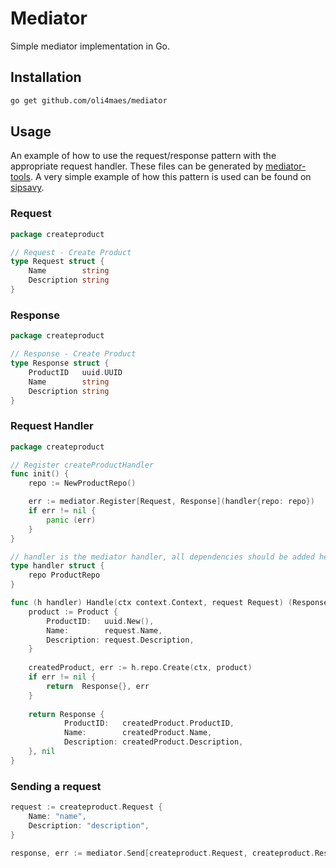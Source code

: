 # Mediator
Simple mediator implementation in Go.

## Installation
```bash
go get github.com/oli4maes/mediator
```

## Usage
An example of how to use the request/response pattern with the appropriate request handler.
These files can be generated by [mediator-tools](https://github.com/oli4maes/mediator-tools).
A very simple example of how this pattern is used can be found on [sipsavy](https://github.com/oli4maes/sipsavy).

### Request

```go
package createproduct

// Request - Create Product 
type Request struct {
	Name        string
	Description string
}
```

### Response

```go
package createproduct

// Response - Create Product
type Response struct {
	ProductID   uuid.UUID
	Name        string
	Description string
}
```

### Request Handler
```go
package createproduct

// Register createProductHandler
func init() {
    repo := NewProductRepo()

    err := mediator.Register[Request, Response](handler{repo: repo})
    if err != nil {
        panic (err)
    }
}

// handler is the mediator handler, all dependencies should be added here
type handler struct {
    repo ProductRepo
}

func (h handler) Handle(ctx context.Context, request Request) (Response, error) {
    product := Product {
        ProductID:   uuid.New(),
        Name:        request.Name,
        Description: request.Description,
    }
    
    createdProduct, err := h.repo.Create(ctx, product)
    if err != nil {
        return  Response{}, err
    }
    
    return Response {
            ProductID:   createdProduct.ProductID,
            Name:        createdProduct.Name,
            Description: createdProduct.Description,
    }, nil   
}

```

### Sending a request
```go
request := createproduct.Request {
	Name: "name",
	Description: "description",
}

response, err := mediator.Send[createproduct.Request, createproduct.Response](ctx, request)
```